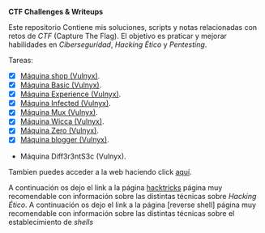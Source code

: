**CTF Challenges  & Writeups**

Este repositorio Contiene mis soluciones, scripts y notas relacionadas con retos de *CTF* (Capture The Flag). El objetivo es praticar y mejorar habilidades en *Ciberseguridad*, *Hacking Ético* y *Pentesting*.

Tareas:
- [x] [Máquina shop (Vulnyx)](https://unhackeretico-notes.blogspot.com/2025/07/maquina-shop-vulnyx.html).
- [x] [Máquina Basic (Vulnyx)](https://unhackeretico-notes.blogspot.com/2025/08/maquina-basic-vulnyx.html).
- [x] [Máquina Experience (Vulnyx)](https://unhackeretico-notes.blogspot.com/2025/08/maquina-experience-vulnyx.html).
- [x] [Máquina Infected (Vulnyx)](https://unhackeretico-notes.blogspot.com/2025/08/maquina-infected-vulnyx.html).
- [x] [Máquina Mux (Vulnyx)](https://unhackeretico-notes.blogspot.com/2025/08/maquina-mux-vulnyx.html).
- [x] [Máquina Wicca (Vulnyx)](https://unhackeretico-notes.blogspot.com/2025/08/maquina-wicca-vulnyx.html).
- [x] [Máquina Zero (Vulnyx)](https://unhackeretico-notes.blogspot.com/2025/09/maquina-zero-vulnyx.html).
- [x] [Máquina blogger (Vulnyx)](https://unhackeretico-notes.blogspot.com/2025/09/maquina-blogger-vulnyx.html).
- Máquina Diff3r3ntS3c (Vulnyx).

Tambien puedes acceder a la web haciendo click [aquí](https://unhackeretico-notes.blogspot.com/).

A continuación os dejo el link a la página [hacktricks](https://book.hacktricks.wiki/es/index.html) página muy recomendable con información sobre las distintas técnicas sobre *Hacking Ético*.
A continuación os dejo el link a la página [reverse shell] página muy recomendable con información sobre las distintas técnicas sobre el establecimiento de *shells*
